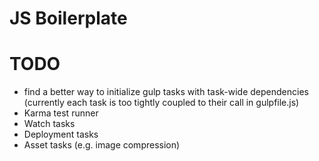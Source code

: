 JS Boilerplate
==============

TODO
====
- find a better way to initialize gulp tasks with task-wide dependencies (currently each task is too tightly coupled to their call in gulpfile.js)
- Karma test runner
- Watch tasks
- Deployment tasks
- Asset tasks (e.g. image compression)